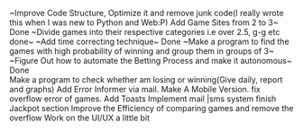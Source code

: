 
~Improve Code Structure, Optimize it and remove junk code(I really wrote this when I was new to Python and Web:P)
Add Game Sites from 2 to 3~ Done
~Divide games into their respective categories i.e over 2.5, g-g etc done~
~Add time correcting technique~ Done
~Make a program to find the games with high probability of winning and group them in groups of 3~<br>
~Figure Out how to automate the Betting Process and make it autonomous~ Done <br>
Make a program to check whether am losing or winning(Give daily, report and graphs)
Add Error Informer via mail.
Make A Mobile Version.
fix overflow error of games.
Add Toasts
Implement mail |sms system
finish Jackpot section
Improve the Efficiency of comparing games and remove the overflow
Work on the UI/UX a little bit 
